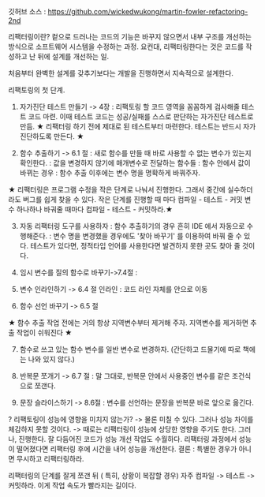 깃허브 소스 : https://github.com/wickedwukong/martin-fowler-refactoring-2nd

리팩터링이란?
컽으로 드러나는 코드의 기능은 바꾸지 않으면서 내부 구조를 개선하는 방식으로 소프트웨어 시스템을 수정하는 과정.
요컨대, 리팩터링한다는 것은 코드를 작성하고 난 뒤에 설계를 개선하는 일.

처음부터 완벽한 설계를 갖추기보다는 개발을 진행하면서 지속적으로 설계한다. 


리팩토링의 첫 단계.
1) 자가진단 테스트 만들기 -> 4장
: 리팩토링 할 코드 영역을 꼼꼼하게 검사해줄 테스트 코드 마련. 이때 테스트 코드는 성공/실패를 스스로 판단하는 자가진단 테스트로 만듬.
★ 리팩터링 하기 전에 제대로 된 테스트부터 마련한다. 테스트는 반드시 자가진단하도록 만든다. ★

2) 함수 추출하기 -> 6.1 절
: 새로 함수를 만들 때 바로 사용할 수 없는 변수가 있는지 확인한다. 
: 값을 변경하지 않기에 매개변수로 전달하는 함수들
: 함수 안에서 값이 바뀌는 경우 
: 함수 추출 이후에는 변수 명을 명확하게 바꿔주자.

★ 리팩터링은 프로그램 수정을 작은 단계로 나눠서 진행한다. 
그래서 중간에 실수하더라도 버그를 쉽게 찾을 수 있다.
작은 단계를 진행할 때 마다 컴파일 - 테스트 - 커밋 
변수 하나하나 바궈줄 때마다 컴파일 - 테스트 - 커밋하라.★

3) 자동 리팩터링 도구를 사용하자
: 함수 추출하기의 경우 흔히 IDE 에서 자동으로 수행해준다. 
: 변수 명을 변경했을 경우에도 '찾아 바꾸기' 를 이용하여 바꿔 줄 수 있다.
테스트가 있다면, 정적타입 언어를 사용한다면 발견하지 못한 곳도 찾아 줄 것이다.


4) 임시 변수를 질의 함수로 바꾸기->7.4절
: 

5) 변수 인라인하기 -> 6.4 절
인라인 : 코드 라인 자체를 안으로 이동

6) 함수 선언 바꾸기 -> 6.5 절

★ 함수 추출 작업 전에는 거의 항상 지역변수부터 제거해 주자. 
지역변수를 제거하면 추출 작업이 쉬워진다 ★

7) 함수로 쓰고 있는 함수 변수를 일반 변수로 변경하자. 
(간단하고 드물기에 따로 책에는 나와 있지 않다.)

8) 반복문 쪼개기 -> 6.7 절
: 말 그대로, 반복문 안에서 사용중인 변수를 같은 조건식으로 쪼갠다.

9) 문장 슬라이스하기 -> 8.6절
: 변수를 선언하는 문장을 반복문 바로 앞으로 옮긴다.

? 리팩토링이 성능에 영향을 미치지 않는가?
-> 물론 미칠 수 있다. 그러나 성능 차이를 체감하지 못할 것이다.
-> 때로는 리팩터링이 성능에 상당한 영향을 주기도 한다. 그러나, 진행한다.
잘 다듬어진 코드가 성능 개선 작업도 수월하다. 리팩터링 과정에서 성능이 떨어졌다면 리팩터링 후에 시간을 내어 성능을 개선한다.
결론 : 특별한 경우가 아니면 무시하고 리팩터링하라.

리팩터링의 단계를 잘게 쪼갠 뒤 ( 특히, 상황이 복잡할 경우)
자주 컴파일 -> 테스트 -> 커밋하라. 이게 작업 속도가 빨라지는 길이다.